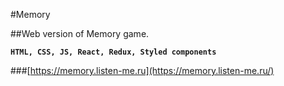 #Memory

##Web version of Memory game.

**`HTML, CSS, JS, React, Redux, Styled components`**

###[https://memory.listen-me.ru](https://memory.listen-me.ru/)

